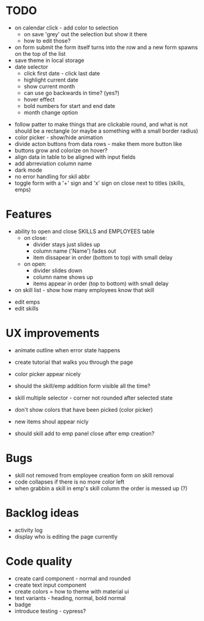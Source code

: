 # TODO

- on calendar click - add color to selection
  - on save 'grey' out the selection but show it there
  - how to edit those?
- on form submit the form itself turns into the row and a new form spawns on the top of the list
- save theme in local storage
- date selector
  - click first date - click last date
  - highlight current date
  - show current month
  - can use go backwards in time? (yes?)
  - hover effect
  - bold numbers for start and end date
  - month change option

* follow patter to make things that are clickable round, and what is not should be a rectangle (or maybe a something with a small border radius)
* color picker - show/hide animation
* divide acton buttons from data rows - make them more button like
* buttons grow and colorize on hover?
* align data in table to be aligned with input fields
* add abrreviation column name
* dark mode
* no error handling for skil abbr
* toggle form with a '+' sign and 'x' sign on close next to titles (skills, emps)

# Features

- ability to open and close SKILLS and EMPLOYEES table
  - on close:
    - divider stays just slides up
    - column name ('Name') fades out
    - item dissapear in order (bottom to top) with small delay
  - on open:
    - divider slides down
    - column name shows up
    - items appear in order (top to bottom) with small delay
- on skill list - show how many employees know that skill

* edit emps
* edit skills

# UX improvements

- animate outline when error state happens
- create tutorial that walks you through the page
- color picker appear nicely
- should the skill/emp addition form visible all the time?

- skill multiple selector - corner not rounded after selected state
- don't show colors that have been picked (color picker)
- new items shoul appear nicly
- should skill add to emp panel close after emp creation?

# Bugs

- skill not removed from employee creation form on skill removal
- code collapses if there is no more color left
- when grabbin a skill in emp's skill column the order is messed up (?)

# Backlog ideas

- activity log
- display who is editing the page currently

# Code quality

- create card component - normal and rounded
- create text input component
- create colors = how to theme with material ui
- text variants - heading, normal, bold normal
- badge
- introduce testing - cypress?
